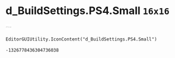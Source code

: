 # d_BuildSettings.PS4.Small `16x16`
<img src="/img/d_BuildSettings.PS4.Small.png" width=16 height=16>

``` CSharp
EditorGUIUtility.IconContent("d_BuildSettings.PS4.Small")
```
```
-1326778436304736038
```
